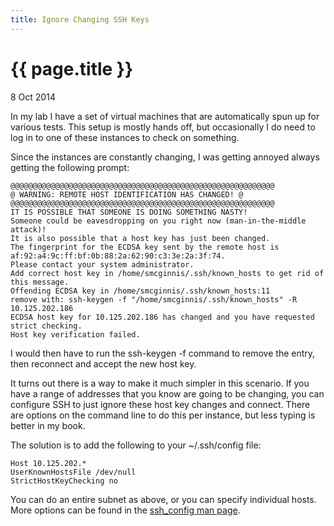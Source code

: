 ```yaml
---
title: Ignore Changing SSH Keys
---
```


{{ page.title }}
================

<p class="meta">8 Oct 2014</p>

In my lab I have a set of virtual machines that are automatically spun up for
various tests. This setup is mostly hands off, but occasionally I do need to
log in to one of these instances to check on something.

Since the instances are constantly changing, I was getting annoyed always
getting the following prompt:

```
@@@@@@@@@@@@@@@@@@@@@@@@@@@@@@@@@@@@@@@@@@@@@@@@@@@@@@@@@@@
@ WARNING: REMOTE HOST IDENTIFICATION HAS CHANGED! @
@@@@@@@@@@@@@@@@@@@@@@@@@@@@@@@@@@@@@@@@@@@@@@@@@@@@@@@@@@@
IT IS POSSIBLE THAT SOMEONE IS DOING SOMETHING NASTY!
Someone could be eavesdropping on you right now (man-in-the-middle attack)!
It is also possible that a host key has just been changed.
The fingerprint for the ECDSA key sent by the remote host is
af:92:a4:9c:ff:bf:0b:88:2a:62:90:c3:3e:2a:3f:74.
Please contact your system administrator.
Add correct host key in /home/smcginnis/.ssh/known_hosts to get rid of this message.
Offending ECDSA key in /home/smcginnis/.ssh/known_hosts:11
remove with: ssh-keygen -f "/home/smcginnis/.ssh/known_hosts" -R 10.125.202.186
ECDSA host key for 10.125.202.186 has changed and you have requested strict checking.
Host key verification failed.
```

I would then have to run the ssh-keygen -f command to remove the entry, then
reconnect and accept the new host key.

It turns out there is a way to make it much simpler in this scenario. If you
have a range of addresses that you know are going to be changing, you can
configure SSH to just ignore these host key changes and connect. There are
options on the command line to do this per instance, but less typing is better
in my book.

The solution is to add the following to your ~/.ssh/config file:

```
Host 10.125.202.*
UserKnownHostsFile /dev/null
StrictHostKeyChecking no
```

You can do an entire subnet as above, or you can specify individual hosts. More
options can be found in the
[ssh_config man page](http://linux.die.net/man/5/ssh_config).
